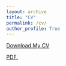 ```yaml
---
layout: archive
title: "CV"
permalink: /cv/
author_profile: True
---
```



<a href="/vita_09172022.pdf" download>Download My CV</a>

<a href="/vita_09172022.pd" target="_blank">PDF.</a>
